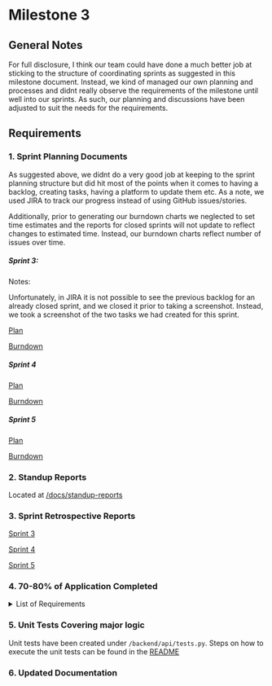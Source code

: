 # Milestone 3

## General Notes

For full disclosure, I think our team could have done a much better job at sticking to the structure of coordinating sprints as suggested in this milestone document. Instead, we kind of managed our own planning and processes and didnt really observe the requirements of the milestone until well into our sprints. As such, our planning and discussions have been adjusted to suit the needs for the requirements. 

## Requirements

### 1. Sprint Planning Documents

As suggested above, we didnt do a very good job at keeping to the sprint planning structure but did hit most of the points when it comes to having a backlog, creating tasks, having a platform to update them etc. As a note, we used JIRA to track our progress instead of using GitHub issues/stories. 

Additionally, prior to generating our burndown charts we neglected to set time estimates and the reports for closed sprints will not update to reflect changes to estimated time. Instead, our burndown charts reflect number of issues over time. 

##### Sprint 3: 

Notes: 

Unfortunately, in JIRA it is not possible to see the previous backlog for an already closed sprint, and we closed it prior to taking a screenshot. Instead, we took a screenshot of the two tasks we had created for this sprint. 

[Plan](/docs/planning/sprint03/plan.md)

[Burndown](/docs/planning/sprint03/burndown.png)

##### Sprint 4 

[Plan](/docs/planning/sprint04/plan.md)

[Burndown](/docs/planning/sprint04/burndown.png)

##### Sprint 5

[Plan](/docs/planning/sprint05/plan.md)

[Burndown](/docs/planning/sprint05/burndown.png)

### 2. Standup Reports

Located at [/docs/standup-reports](/docs/standup-reports)

### 3. Sprint Retrospective Reports

[Sprint 3](/docs/planning/sprint03/retrospective.md)

[Sprint 4](/docs/planning/sprint04/retrospective.md)

[Sprint 5](/docs/planning/sprint05/retrospective.md)

### 4. 70-80% of Application Completed

<details>
    <summary>List of Requirements</summary>

    #### User Authentication and Access
    a. ~~The system must require all users to authenticate themselves before giving them access to the system.~~
    i. ~~On first login, the system must allow the user to sign up a new account with username and password.~~
    b. ~~On subsequent login, the system must allow users to enter their username and password. If entered correctly, the user must be given access to the system. If entered incorrectly, the system must allow the user to try again.~~
    c. ~~Users have a combination of the following roles/permissions: Manager, Drink Meister, Sponsor.~~
    d. ~~Users with Manager permissions must have access to all Manager features.~~
    e. ~~Users with Drink Meister permissions must have access to all Drink Meister features.~~
    f. Users with Sponsor permissions must have access to all Sponsor features.

    ### User Profile Features
    a. ~~The system will allow any authenticated user to verify their own username and password.~~
    b. The system should not allow any user without Manager permissions from viewing or modifying any other user profile.
    c. ~~The system should allow user to view the balance in their account~~
    d. The system should allow users to preload money into their account.
    e. The system should allow users to use the money from their account.

    ### User Features
    a. ~~All users will be given Default Permissions and will have access to all Default features.~~
    b. The system will allow users with Default rights to sign up for, track, and edit score for tournaments.
    i. The system will allow the User to select a tournament from a list. When the user selects an event, the system will display a new section on the dashboard to enter score.
    c. ~~Users will be able to select a drink at any time, provided by the Drink Meister.~~
    i. If the user decides to order a drink, the system requires the user pays before placing the order.
    d. The User should be able to view a leaderboard of past tournaments.
    i. Tournaments leaderboards will be populated once the given tournament reaches completion by the Manager’s order.
    e. The user should be able to leave the tournament at any point.
    i. ~~No refunds for the drinks ordered.~~

    ### Manager Features
    a. ~~Managers will be given Manager rights and have access to all Manager features.~~
    b. ~~Managers will have the option to start and stop tournaments at any given moment.~~
    i. Managers can allocate prize money, which is contingent on the donations of sponsors.
    c. Managers can change the roles of all other users.

    ### Drink Meister Features
    a. ~~Meisters will be given Drink Meister rights and have access to all Drink Meister features.~~
    b. ~~Meisters must view customer orders.~~
    c. ~~Meisters can Add different drink selections for users.~~
    d. ~~Meisters can Remove different drink selections for users.~~
    e. ~~Meisters can Modify different drink selections for users.~~

    ### Sponsors
    a. Sponsors will be given Sponsor rights and have access to all Sponsor features.
    b. Sponsors must upload a picture file for their logo.
    c. Sponsors allocate donations to be handles and distributed by the Manager role.
    d. Sponsors that donate will have their logos appear on user screens.






    ### Non-Functional Requirements

    1. <s>The system must user a database</s>
    a. ~~The system’s database must store user account information, including Username, Password, and Account Balance.~~
    b. ~~The system must store information about the tournaments represented in the system.~~
    i. ~~The system must keep track of the individual users within the tournament by representing them with User ID’s.~~
    2. ~~The team will use the Git version control system, with GitHub as a remote repository.~~
    3. ~~The system must be deployable~~
    a. ~~Can either be local or cloud hosted.~~
    4. ~~The system’s interface must be mobile device friendly.~~
</details>

### 5. Unit Tests Covering major logic

Unit tests have been created under `/backend/api/tests.py`. Steps on how to execute the unit tests can be found in the [README](README.md#unit-testing-instructions)

### 6. Updated Documentation







